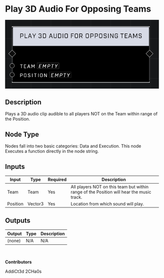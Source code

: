 # Play 3D Audio For Opposing Teams
![](../../../.gitbook/assets/play-3d-audio-for-opposing-teams.png)
## Description
Plays a 3D audio clip audible to all players NOT on the Team within range of the Position.

## Node Type
Nodes fall into two basic categories: Data and Execution. This node Executes a function directly in the node string.

## Inputs
| Input            | Type             | Required | Description												    |
|------------------|------------------|----------|--------------------------------------------------------------|
| Team | Team | Yes | All players NOT on this team but within range of the Position will hear the music track.|
| Position | Vector3 | Yes | Location from which sound will play.|

## Outputs
| Output           | Type             | Description												     |
|------------------|------------------|--------------------------------------------------------------|
| (none) | N/A  | N/A  |

\
\
**Contributors**

AddiCt3d 2CHa0s

